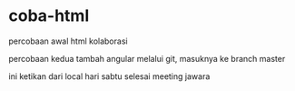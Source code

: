 # coba-html
percobaan awal html kolaborasi

percobaan kedua tambah angular melalui git, masuknya ke branch master

ini ketikan dari local hari sabtu selesai meeting jawara
